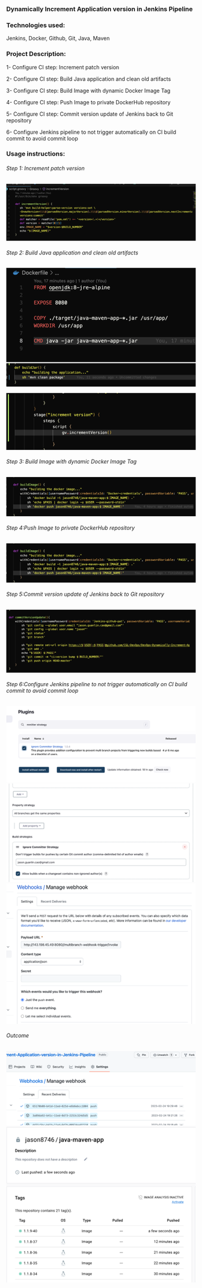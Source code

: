 ### Dynamically Increment Application version in Jenkins Pipeline

### Technologies used:

Jenkins, Docker, Github, Git, Java, Maven

### Project Description:

1- Configure CI step: Increment patch version

2- Configure CI step: Build Java application and clean old artifacts

3- Configure CI step: Build Image with dynamic Docker Image Tag

4- Configure CI step: Push Image to private DockerHub repository

5- Configure CI step: Commit version update of Jenkins back to Git repository

6- Configure Jenkins pipeline to not trigger automatically on CI build commit to avoid commit loop

### Usage instructions:

###### Step 1: Increment patch version

![image](image/Screenshot%202023-02-24%20at%207.35.44%20pm.png)

###### Step 2: Build Java application and clean old artifacts

![image](image/Screenshot%202023-02-24%20at%2012.18.39%20pm.png)
![image](image/Screenshot%202023-02-24%20at%2012.18.19%20pm.png)

![image](image/Screenshot%202023-02-24%20at%2012.18.28%20pm.png)

###### Step 3: Build Image with dynamic Docker Image Tag

![image](image/Screenshot%202023-02-24%20at%207.37.31%20pm.png)

###### Step 4:Push Image to private DockerHub repository

![image](image/Screenshot%202023-02-24%20at%207.37.31%20pm.png)

###### Step 5:Commit version update of Jenkins back to Git repository

![image](image/Screenshot%202023-02-24%20at%207.35.56%20pm.png)

###### Step 6:Configure Jenkins pipeline to not trigger automatically on CI build commit to avoid commit loop

![image](image/Screenshot%202023-02-24%20at%2012.35.00%20pm.png)
![image](image/Screenshot%202023-02-24%20at%2012.36.02%20pm.png)
![image](image/Screenshot%202023-02-24%20at%2012.53.37%20pm.png)

###### Outcome

![image](image/Screenshot%202023-02-24%20at%207.31.34%20pm.png)
![image](image/Screenshot%202023-02-24%20at%207.31.42%20pm.png)
